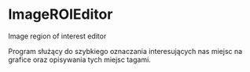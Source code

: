 # ImageROIEditor
Image region of interest editor

Program służący do szybkiego oznaczania interesujących 
nas miejsc na grafice oraz opisywania tych miejsc tagami.
